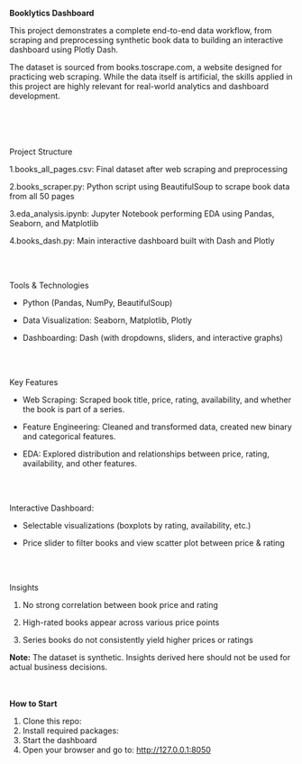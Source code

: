 **Booklytics Dashboard**

This project demonstrates a complete end-to-end data workflow, from scraping and preprocessing synthetic book data to building an interactive dashboard using Plotly Dash.

The dataset is sourced from books.toscrape.com, a website designed for practicing web scraping. While the data itself is artificial, the skills applied in this project are highly relevant for real-world analytics and dashboard development.

<br><br>
<br><br>
Project Structure

1.books_all_pages.csv: Final dataset after web scraping and preprocessing

2.books_scraper.py: Python script using BeautifulSoup to scrape book data from all 50 pages

3.eda_analysis.ipynb: Jupyter Notebook performing EDA using Pandas, Seaborn, and Matplotlib

4.books_dash.py: Main interactive dashboard built with Dash and Plotly

<br><br>

Tools & Technologies

- Python (Pandas, NumPy, BeautifulSoup)

- Data Visualization: Seaborn, Matplotlib, Plotly

- Dashboarding: Dash (with dropdowns, sliders, and interactive graphs)

<br><br>

Key Features

- Web Scraping: Scraped book title, price, rating, availability, and whether the book is part of a series.

- Feature Engineering: Cleaned and transformed data, created new binary and categorical features.

- EDA: Explored distribution and relationships between price, rating, availability, and other features.

<br><br>

Interactive Dashboard:

- Selectable visualizations (boxplots by rating, availability, etc.)

- Price slider to filter books and view scatter plot between price & rating

<br><br>

Insights

1. No strong correlation between book price and rating

2. High-rated books appear across various price points

3. Series books do not consistently yield higher prices or ratings

**Note:** The dataset is synthetic. Insights derived here should not be used for actual business decisions.

<br><br>
**How to Start**
1. Clone this repo:
2. Install required packages:
3. Start the dashboard
4. Open your browser and go to: http://127.0.0.1:8050
